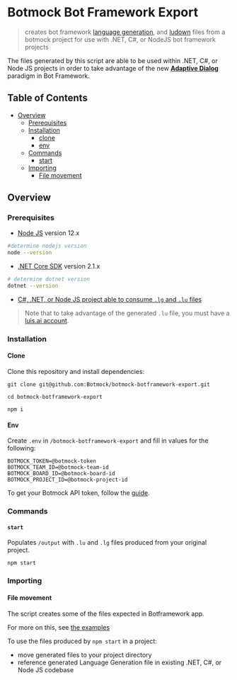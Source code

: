 # Botmock Bot Framework Export

<!-- [![Build Status](https://dev.azure.com/botmock/botmock-botframework-export/_apis/build/status/Botmock.botmock-botframework-export?branchName=master)](https://dev.azure.com/botmock/botmock-botframework-export/_build/latest?definitionId=1&branchName=master) -->

> creates bot framework [language generation](https://github.com/Microsoft/BotBuilder-Samples/tree/master/experimental/language-generation#language-generation-preview), and [ludown](https://github.com/Microsoft/botbuilder-tools/blob/master/packages/Ludown/docs/lu-file-format.md) files from a botmock project for use with .NET, C#, or NodeJS bot framework projects

The files generated by this script are able to be used within .NET, C#, or Node JS projects in order to take advantage of the new [**Adaptive Dialog**](https://github.com/microsoft/BotBuilder-Samples/tree/master/experimental/adaptive-dialog#adaptive-dialog-preview) paradigm in Bot Framework.


## Table of Contents

* [Overview](#overview)
  * [Prerequisites](#prerequisites)
  * [Installation](#installation)
    * [clone](#clone)
    * [env](#env)
  * [Commands](#commands)
    * [start](#start)
  * [Importing](#importing)
    * [File movement](#file-movement)

## Overview

### Prerequisites

- [Node JS](https://nodejs.org/en/) version 12.x

```bash
#determine nodejs version
node --version
```

- [.NET Core SDK](https://dotnet.microsoft.com/download) version 2.1.x

```bash
# determine dotnet version
dotnet --version
```

- [C#, .NET, or Node JS project able to consume `.lg` and `.lu` files](https://github.com/microsoft/BotBuilder-Samples/tree/master/experimental/adaptive-dialog/csharp_dotnetcore/04.core-bot#using-cli)

> Note that to take advantage of the generated `.lu` file, you must have a [luis.ai account](https://www.luis.ai/).

### Installation

#### Clone

Clone this repository and install dependencies:

```shell
git clone git@github.com:Botmock/botmock-botframework-export.git

cd botmock-botframework-export

npm i
```

#### Env

Create `.env` in `/botmock-botframework-export` and fill in values for the following:

```shell
BOTMOCK_TOKEN=@botmock-token
BOTMOCK_TEAM_ID=@botmock-team-id
BOTMOCK_BOARD_ID=@botmock-board-id
BOTMOCK_PROJECT_ID=@botmock-project-id
```

To get your Botmock API token, follow the [guide](http://help.botmock.com/en/articles/2334581-developer-api).

### Commands

#### `start`

Populates `/output` with `.lu` and `.lg` files produced from your original project.

```shell
npm start
```

### Importing

#### File movement

The script creates some of the files expected in Botframework app.

For more on this, see [the examples](https://github.com/microsoft/BotBuilder-Samples/tree/master/experimental/language-generation/javascript_nodejs/05.multi-turn-prompt)

To use the files produced by `npm start` in a project:

- move generated files to your project directory
- reference generated Language Generation file in existing .NET, C#, or Node JS codebase
